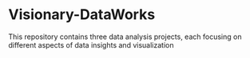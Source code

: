 # Visionary-DataWorks
This repository contains three data analysis projects, each focusing on different aspects of data insights and visualization
